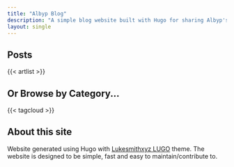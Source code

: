 ```yaml
---
title: "Albyp Blog"
description: "A simple blog website built with Hugo for sharing Albyp's projects."
layout: single
---
```


## Posts

{{< artlist >}}

## Or Browse by Category...

{{< tagcloud >}}

## About this site

Website generated using Hugo with [Lukesmithxyz LUGO](https://github.com/lukesmithxyz/lugo) theme.
The website is designed to be simple, fast and easy to maintain/contribute to.